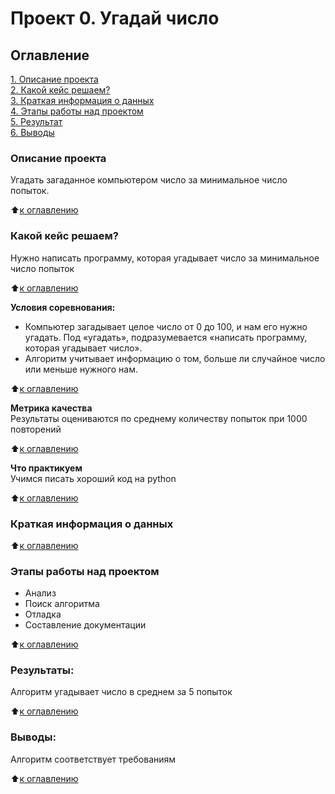 # Проект 0. Угадай число

## Оглавление  
[1. Описание проекта](https://github.com/antonova-ts/SF_DATA_SCIENCE/tree/main/project_0/README.md#Описание-проекта)  
[2. Какой кейс решаем?](https://github.com/antonova-ts/SF_DATA_SCIENCE/tree/main/project_0/README.md#Какой-кейс-решаем)  
[3. Краткая информация о данных](https://github.com/antonova-ts/SF_DATA_SCIENCE/tree/main/project_0/README.md#Краткая-информация-о-данных)  
[4. Этапы работы над проектом](https://github.com/antonova-ts/SF_DATA_SCIENCE/tree/main/project_0/README.md#Этапы-работы-над-проектом)  
[5. Результат](https://github.com/antonova-ts/SF_DATA_SCIENCE/tree/main/project_0/README.md#Результаты)    
[6. Выводы](https://github.com/antonova-ts/SF_DATA_SCIENCE/tree/main/project_0/README.md#Выводы) 

### Описание проекта    
Угадать загаданное компьютером число за минимальное число попыток.

:arrow_up:[к оглавлению](https://github.com/antonova-ts/SF_DATA_SCIENCE/tree/main/project_0/README.md#Оглавление)

### Какой кейс решаем?    
Нужно написать программу, которая угадывает число за минимальное число попыток

:arrow_up:[к оглавлению](https://github.com/antonova-ts/SF_DATA_SCIENCE/tree/main/project_0/README.md#Оглавление)

**Условия соревнования:**  
- Компьютер загадывает целое число от 0 до 100, и нам его нужно угадать. Под «угадать», подразумевается «написать программу, которая угадывает число».
- Алгоритм учитывает информацию о том, больше ли случайное число или меньше нужного нам.

:arrow_up:[к оглавлению](https://github.com/antonova-ts/SF_DATA_SCIENCE/tree/main/project_0/README.md#Оглавление)

**Метрика качества**     
Результаты оцениваются по среднему количеству попыток при 1000 повторений

:arrow_up:[к оглавлению](https://github.com/antonova-ts/SF_DATA_SCIENCE/tree/main/project_0/README.md#Оглавление)

**Что практикуем**     
Учимся писать хороший код на python

:arrow_up:[к оглавлению](https://github.com/antonova-ts/SF_DATA_SCIENCE/tree/main/project_0/README.md#Оглавление)

### Краткая информация о данных

  
:arrow_up:[к оглавлению](https://github.com/antonova-ts/SF_DATA_SCIENCE/tree/main/project_0/README.md#Оглавление)

### Этапы работы над проектом  
- Анализ
- Поиск алгоритма
- Отладка
- Составление документации

:arrow_up:[к оглавлению](https://github.com/antonova-ts/SF_DATA_SCIENCE/tree/main/project_0/README.md#Оглавление)


### Результаты:  
Алгоритм угадывает число в среднем за 5 попыток

:arrow_up:[к оглавлению](https://github.com/antonova-ts/SF_DATA_SCIENCE/tree/main/project_0/README.md#Оглавление)


### Выводы:  
Алгоритм соответствует требованиям

:arrow_up:[к оглавлению](https://github.com/antonova-ts/SF_DATA_SCIENCE/tree/main/project_0/README.md#Оглавление)
